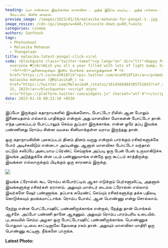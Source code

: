```yaml
---
heading: ப்பா என்னவா இருக்காங்க மாளவிகா.. அந்த இடுப்பு மடிப்பு.. அந்த பார்வை..
  லேட்டஸ்ட் கிளிக் வைரல்.
preview_image: /images/2023/01/16/malavika-mohanan-for-pongal-1-.jpg
image_resize: /cdn-cgi/image/w=640,fit=scale-down,q=80,f=auto
categories: cinema
authors: Santhosh
tags:
  - Photoshoot
  - Malavika Mohanan
  - Thangalaan
title: malavika-latest-pongal-click-viral
code: <blockquote class="twitter-tweet"><p lang="en" dir="ltr">Happy Pongal
  everyone ♥️🌾<br>Wish you all a year filled with lots of light &amp; happiness
  ✨<br><br>அணைவருக்கும் இனிய பொங்கல் நல்வாழ்த்துக்கள் ♥️ <a
  href="https://t.co/ecehR18TiX">pic.twitter.com/ecehR18TiX</a></p>&mdash;
  malavika mohanan (@MalavikaM_) <a
  href="https://twitter.com/MalavikaM_/status/1614568484385751043?ref_src=twsrc%5Etfw">January
  15, 2023</a></blockquote> <script async
  src="https://platform.twitter.com/widgets.js" charset="utf-8"></script>
date: 2023-01-16 08:21:18 +0530
---
```

இப்போ இருக்கும் கதாநாயகளில் இவங்களோட போட்டோ ரிலீஸ் ஆன போதும் இணையதளம் எல்லாம் பாதிக்கும் என்றால் அது மாளவிகா மோகனன் போட்டோ தான். எந்த புகைப்படம் போட்டாலும் செம்ம சூப்பரா இருக்காங்க. என்ன ஒரே தப்பு இவங்க பண்ணினது ரொம்ப சின்ன வயசுல சினிமாக்குள்ள வராம இருந்தது தான்.

ஒரு கதாநாயகியின் புகைப்படம் தினம் தினம் வருது என்றால் பார்க்கும் ரசிகர்களுக்கே போர் அடிச்சுவிடும் என்னடா அப்டின்னு. ஆனால் மாளவிகா போட்டோ வந்தால் மட்டும் சலிப்பே அடையாம ட்ரெண்ட் செய்றாங்க அப்படி ஒரு பேன் பேஸ் உருவாகிடுச்சு. இவங்க அடுத்துக்கே ன்ன படம் பண்ணுவாங்க என்றே ஒரு கூட்டம் காத்திருக்கு. இவங்கள எல்லாருக்கும் பிடிக்கும் ஒரு காரணம் இருக்கு.

![](/images/2023/01/16/malavika-mohanan-for-pongal-2-.jpg)

இவங்க ட்ரோல்ஸ் கூட ரொம்ப ஸ்போர்ட்டிவ் ஆகா எடுக்கும் பெர்சனாலிட்டி, அதனால் இவங்களுக்கு ரசிகர்கள் ஏராளம். அதுவும் மாஸ்டர் டைம்ல ட்ரோல்ஸ் எல்லாம் இவர்களே ஷேர் பண்ணாங்க. தப்பாக கமெண்ட் செய்யும் ரசிகர்களுக்கு தக்க பதிலடி கொடுக்கவும் தயங்கமாட்டாங்க. ரொம்ப போல்ட் ஆன பொண்ணு என்று சொல்லாம்.

நேற்று என்ன போட்டோஷூட் பண்ணிருக்காங்க என்றால், நேத்து தான் பொங்கல் ஆச்சே. அப்போ பண்ணி தானே ஆகணும். அதுவும் ரொம்ப பாரம்பரிய உடையில். புடவையில் செம்ம அழகா ஒரு போட்டோஷூட் பண்ணிருக்காங்க. பொண்ணுக பொதுவா புடவை காட்டினாலே தேவதை ரகம் தான். அதுவும் மாளவிகா மாதிரி ஒரு பொண்ணு கட்டினா. நீங்களே பாருங்க. 

**Latest Photo:**